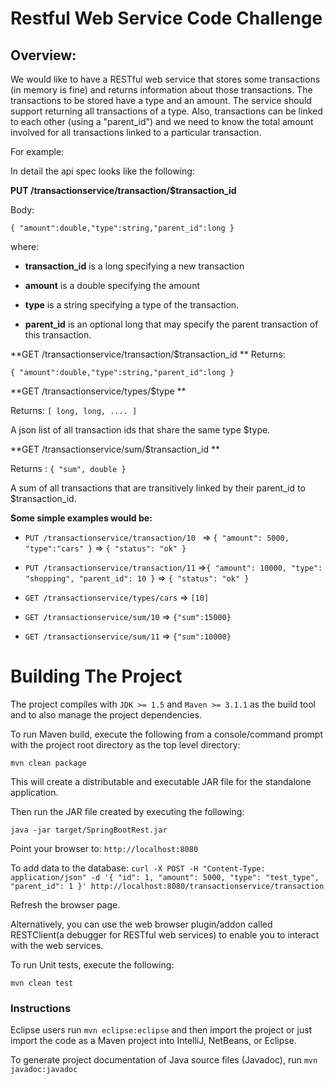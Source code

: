 Restful Web Service Code Challenge
======================================
Overview:
----------
We would like to have a RESTful web service that stores some transactions (in memory is fine)
and returns information about those transactions.
The transactions to be stored have a type and an amount. The service should support returning all
transactions of a type. Also, transactions can be linked to each other (using a "parent_id") and we
need to know the total amount involved for all transactions linked to a particular transaction.

For example:

In detail the api spec looks like the following:

**PUT /transactionservice/transaction/$transaction_id**

Body: 

 `{ "amount":double,"type":string,"parent_id":long } `
 
where:

 - **transaction_id** is a long specifying a new transaction
 
 - **amount** is a double specifying the amount
 
 - **type** is a string specifying a type of the transaction.
 
 - **parent_id** is an optional long that may specify the parent transaction of this transaction. 

**GET /transactionservice/transaction/$transaction_id **
Returns: 

`{ "amount":double,"type":string,"parent_id":long } `

**GET /transactionservice/types/$type **

Returns: `[ long, long, .... ]`
 
A json list of all transaction ids that share the same type $type.

**GET /transactionservice/sum/$transaction_id **

Returns : `{ "sum", double }`

A sum of all transactions that are transitively linked by their parent_id to $transaction_id.

**Some simple examples would be:**

- `PUT /transactionservice/transaction/10 ` => `{ "amount": 5000, "type":"cars" }` => `{ "status": "ok" } `

- `PUT /transactionservice/transaction/11` =>`{ "amount": 10000, "type": "shopping", "parent_id": 10 }` => `{ "status": "ok" } `

- `GET /transactionservice/types/cars` => `[10]`

- `GET /transactionservice/sum/10` => `{"sum":15000} `

- `GET /transactionservice/sum/11` => `{"sum":10000} `

Building The Project
====================

The project compiles with ```JDK >= 1.5``` and ```Maven >= 3.1.1``` as the build tool and to also manage the project dependencies.

To run Maven build, execute the following from a console/command prompt with the project root directory as the top level directory:

```mvn clean package```

This will create a distributable and executable JAR file for the standalone application.

Then run the JAR file created by executing the following:

```java -jar target/SpringBootRest.jar```

Point your browser to: ```http://localhost:8080```

To add data to the database:
```curl -X POST -H "Content-Type: application/json" -d '{ "id": 1, "amount": 5000, "type": "test_type", "parent_id": 1 }' http://localhost:8080/transactionservice/transaction```

Refresh the browser page.

Alternatively, you can use the web browser plugin/addon called RESTClient(a debugger for RESTful web services) to enable you to interact with the web services.

To run Unit tests, execute the following:

```mvn clean test```

### Instructions

Eclipse users run `mvn eclipse:eclipse` and then import the project or just import the code as a Maven project into IntelliJ, NetBeans, or Eclipse.

To generate project documentation of Java source files (Javadoc), run `mvn javadoc:javadoc`